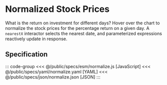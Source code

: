 <script setup>
  import { reset } from '@uwdata/vgplot';
  reset();
</script>

# Normalized Stock Prices

What is the return on investment for different days? Hover over the chart to normalize the stock prices for the percentage return on a given day. A `nearestX` interactor selects the nearest date, and parameterized expressions reactively update in response.

<Example spec="/specs/yaml/normalize.yaml" />

## Specification

::: code-group
<<< @/public/specs/esm/normalize.js [JavaScript]
<<< @/public/specs/yaml/normalize.yaml [YAML]
<<< @/public/specs/json/normalize.json [JSON]
:::
